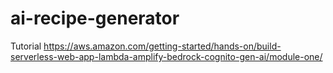 # ai-recipe-generator
Tutorial https://aws.amazon.com/getting-started/hands-on/build-serverless-web-app-lambda-amplify-bedrock-cognito-gen-ai/module-one/
